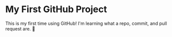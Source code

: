 # My First GitHub Project

This is my first time using GitHub! I'm learning what a repo, commit, and pull request are. 🎉
